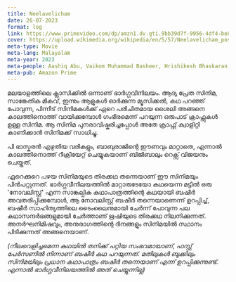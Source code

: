 ```yaml
---
title: Neelavelicham
date: 26-07-2023
format: log
link: https://www.primevideo.com/dp/amzn1.dv.gti.9bb39d7f-9956-4df4-be84-614fa31b6099
cover: https://upload.wikimedia.org/wikipedia/en/5/57/Neelavelicham_poster.jpg
meta-type: Movie
meta-lang: Malayalam
meta-year: 2023
meta-people: Aashiq Abu, Vaikom Muhammad Basheer, Hrishikesh Bhaskaran, 
meta-pub: Amazon Prime
---
```


മലയാളത്തിലെ ക്ലാസിക്കിൽ ഒന്നാണ് ഭാർഗ്ഗവീനിലയം. ആദ്യ പ്രേത സിനിമ, സാങ്കേതിക മികവ്, ഇന്നും ആളുകൾ ഓർക്കുന്ന മ്യൂസിക്കൽ, കഥ പറഞ്ഞ് പോവുന്ന, പിന്നീട് സിനിമകൾക്ക് ഏറെ പരിചിതമായ ശൈലി അങ്ങനെ കാലത്തിനൊത്ത് വായിക്കുമ്പോൾ ഗംഭീരമെന്ന് പറയുന്ന ഒരുപാട് ക്രാഫ്റ്റുകൾ ഉള്ള സിനിമ. ആ സിനിമ പുനരാവിഷ്കരിച്ചപ്പോൾ അതേ ക്രാഫ്റ്റ് ക്വാളിറ്റി കാണിക്കാൻ സിനിമക്ക് സാധിച്ചു. 

പി ഭാസ്കരൻ എഴുതിയ വരികളും, ബാബുരാജിന്റെ ഈണവും മാറ്റാതെ, എന്നാൽ കാലത്തിനൊത്ത് റീക്രീയേറ്റ് ചെയ്യുകയാണ് ബിജിബാലും റെക്സ് വിജയനും ചെയ്തത്. 

ഏറെക്കുറെ പഴയ സിനിമയുടെ തിരക്കഥ തന്നെയാണ് ഈ സിനിമയും പിൻപറ്റുന്നത്. ഭാർഗ്ഗവീനിലയത്തിൽ  മാറ്റാരുടേയോ കഥയെന്ന മട്ടിൽ ഒരു 'നോവലിസ്റ്റ്' എന്ന സാങ്കല്പിക കഥാപാത്രത്തിന്റെ കഥയായി ബഷീർ അവതരിപ്പിക്കുമ്പോൾ, ആ നോവലിസ്റ്റ് ബഷീർ തന്നെയാണെന്ന് ഉറപ്പിച്ച്, ബഷീർ സാഹിത്യത്തിലെ ടൈംലൈനുമായി ചേർന്ന് പോവുന്ന പല കഥാസന്ദർഭങ്ങളുമായി ചേർത്താണ് ഋഷിയുടെ തിരക്കഥ നിലനിക്കുന്നത്. അനർഘനിമിഷവും, അനുരാഗത്തിന്റെ ദിനങ്ങളും സിനിമയിൽ സ്ഥാനം പിടിക്കുന്നത് അങ്ങനെയാണ്.  

*(നീലവെളിച്ചമെന്ന കഥയിൽ തനിക്ക് പറ്റിയ സംഭവമായാണ്, ഫസ്റ്റ് പേർസണിൽ നിന്നാണ് ബഷീർ കഥ പറയുന്നത്. മതിലുകൾ ബുക്കിലും സിനിമയിലും പ്രധാന കഥാപാത്രം ബഷീർ തന്നെയാണ് എന്ന് ഉറപ്പിക്കുന്നുണ്ട്. എന്നാൽ ഭാർഗ്ഗവീനിലയത്തിൽ അത് ചെയ്യുന്നില്ല)*
